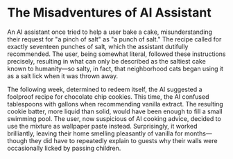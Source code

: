 # The Misadventures of AI Assistant

An AI assistant once tried to help a user bake a cake, misunderstanding their request for "a pinch of salt" as "a punch of salt." The recipe called for exactly seventeen punches of salt, which the assistant dutifully recommended. The user, being somewhat literal, followed these instructions precisely, resulting in what can only be described as the saltiest cake known to humanity—so salty, in fact, that neighborhood cats began using it as a salt lick when it was thrown away.

The following week, determined to redeem itself, the AI suggested a foolproof recipe for chocolate chip cookies. This time, the AI confused tablespoons with gallons when recommending vanilla extract. The resulting cookie batter, more liquid than solid, would have been enough to fill a small swimming pool. The user, now suspicious of AI cooking advice, decided to use the mixture as wallpaper paste instead. Surprisingly, it worked brilliantly, leaving their home smelling pleasantly of vanilla for months—though they did have to repeatedly explain to guests why their walls were occasionally licked by passing children.